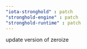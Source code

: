 ```yaml
---
"iota-stronghold" : patch
"stronghold-engine" : patch
"stronghold-runtime" : patch
---
```

update version of zeroize

